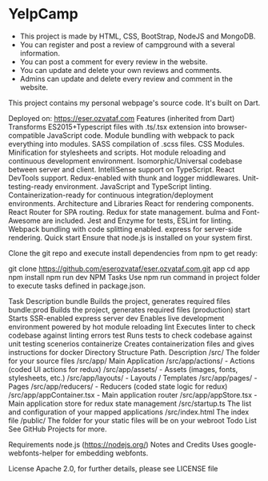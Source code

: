 # YelpCamp

- This project is made by HTML, CSS, BootStrap, NodeJS and MongoDB.
- You can register and post a review of campground with a several information. 
- You can post a comment for every review in the website.
- You can update and delete your own reviews and comments.
- Admins can update and delete every review and comment in the website.


This project contains my personal webpage's source code. It's built on Dart.

Deployed on: https://eser.ozvataf.com
Features (inherited from Dart)
Transforms ES2015+Typescript files with .ts/.tsx extension into browser-compatible JavaScript code.
Module bundling with webpack to pack everything into modules.
SASS compilation of .scss files.
CSS Modules.
Minification for stylesheets and scripts.
Hot module reloading and continuous development environment.
Isomorphic/Universal codebase between server and client.
IntelliSense support on TypeScript.
React DevTools support.
Redux-enabled with thunk and logger middlewares.
Unit-testing-ready environment.
JavaScript and TypeScript linting.
Containerization-ready for continuous integration/deployment environments.
Architecture and Libraries
React for rendering components.
React Router for SPA routing.
Redux for state management.
bulma and Font-Awesome are included.
Jest and Enzyme for tests, ESLint for linting.
Webpack bundling with code splitting enabled.
express for server-side rendering.
Quick start
Ensure that node.js is installed on your system first.

Clone the git repo and execute install dependencies from npm to get ready:

git clone https://github.com/eserozvataf/eser.ozvataf.com.git app
cd app
npm install
npm run dev
NPM Tasks
Use npm run <task> command in project folder to execute tasks defined in package.json.

Task	Description
bundle	Builds the project, generates required files
bundle:prod	Builds the project, generates required files (production)
start	Starts SSR-enabled express server
dev	Enables live development environment powered by hot module reloading
lint	Executes linter to check codebase against linting errors
test	Runs tests to check codebase against unit testing scenerios
containerize	Creates containerization files and gives instructions for docker
Directory Structure
Path.	Description
/src/	The folder for your source files
/src/app/	Main Application
/src/app/actions/	- Actions (coded UI actions for redux)
/src/app/assets/	- Assets (images, fonts, stylesheets, etc.)
/src/app/layouts/	- Layouts / Templates
/src/app/pages/	- Pages
/src/app/reducers/	- Reducers (coded state logic for redux)
/src/app/appContainer.tsx	- Main application router
/src/app/appStore.tsx	- Main application store for redux state management
/src/startup.ts	The list and configuration of your mapped applications
/src/index.html	The index file
/public/	The folder for your static files will be on your webroot
Todo List
See GitHub Projects for more.

Requirements
node.js (https://nodejs.org/)
Notes and Credits
Uses google-webfonts-helper for embedding webfonts.

License
Apache 2.0, for further details, please see LICENSE file
